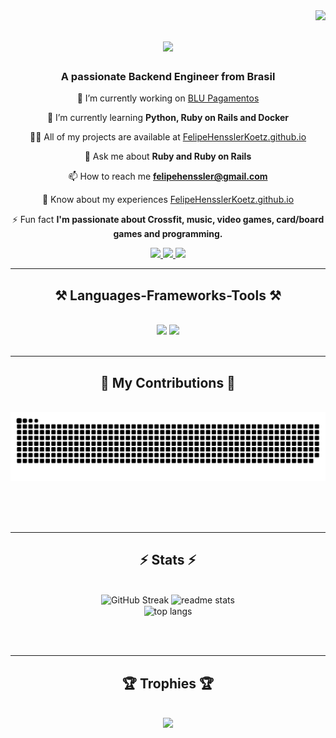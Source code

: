 <img align="right" src="https://visitor-badge.laobi.icu/badge?page_id=felipehensslerkoetz.felipehensslerkoetz" />

<h1 align="center">
    <img src="https://readme-typing-svg.herokuapp.com/?font=Righteous&size=35&center=true&vCenter=true&width=500&height=70&duration=4000&lines=Hi+There!+👋;+I'm+Felipe+Koetz!;" />
</h1>

<h3 align="center">A passionate Backend Engineer from Brasil</h3>

<div align="center">
  
  🔭 I’m currently working on [BLU Pagamentos](https://blu.com.br/)
  
  🌱 I’m currently learning **Python, Ruby on Rails and Docker**
  
  👨‍💻 All of my projects are available at [FelipeHensslerKoetz.github.io](https://FelipeHensslerKoetz.github.io)
  
  💬 Ask me about **Ruby and Ruby on Rails**
  
  📫 How to reach me **felipehenssler@gmail.com**
  
  📄 Know about my experiences [FelipeHensslerKoetz.github.io](https://FelipeHensslerKoetz.github.io)
  
  ⚡ Fun fact **I'm passionate about Crossfit, music, video games, card/board games and programming.**
</div>

<div align="center"> 
  <a href="mailto:felipehenssler@gmail.com">
    <img src="https://img.shields.io/badge/Gmail-333333?style=for-the-badge&logo=gmail&logoColor=red" />
  </a>
  <a href="https://linkedin.com/in/felipekoetz" target="_blank">
    <img src="https://img.shields.io/badge/LinkedIn-0077B5?style=for-the-badge&logo=linkedin&logoColor=white" target="_blank" />
  </a>
  <a href="https://FelipeHensslerKoetz.github.io" target="_blank">
     <img src="https://img.shields.io/badge/Portfolio-FF5722?style=for-the-badge&logo=todoist&logoColor=white" target="_blank" />
  </a>
</div>

 <hr/>

 <h2 align="center">⚒️ Languages-Frameworks-Tools ⚒️</h2>
<br/>
<div align="center">
    <img src="https://skillicons.dev/icons?i=react,vscode,github,git" />
    <img src="https://skillicons.dev/icons?i=nodejs,python,javascript,express,mongodb,java" /><br>
</div>
<br/>
<hr/>

<div align="center">
  <h2>🐍 My Contributions 🐍</h2>
  <br>
  <img alt="snake eating my contributions" src="https://raw.githubusercontent.com/felipehensslerkoetz/felipehensslerkoetz/output/github-contribution-grid-snake.svg" />
  
  <br/><br/><br/>
</div>

<hr/>

<h2 align="center">⚡ Stats ⚡</h2>
<br>
<div align=center>
  <img width=390 src="https://streak-stats.demolab.com?user=FelipeHensslerKoetz&theme=react" alt="GitHub Streak" />
  <img width=390 src="https://github-readme-stats.vercel.app/api?username=felipehensslerkoetz&count_private=true&show_icons=true&theme=react&rank_icon=github&border_radius=10" alt="readme stats" />
  <br/>
  <img width=325 align="center" src="https://github-readme-stats.vercel.app/api/top-langs/?username=FelipeHensslerKoetz&hide=HTML&langs_count=8&layout=compact&theme=react&border_radius=10&size_weight=0.5&count_weight=0.5&exclude_repo=github-readme-stats" alt="top langs" />
</div>

<br/><br/>

<hr/>

<h2 align="center">🏆 Trophies 🏆</h2>
<br>

<div align=center>
    <img src="https://github-profile-trophy.vercel.app/?username=ryo-ma&column=3&margin-w=15&margin-h=15&theme=dark_dimmed">
</div>





